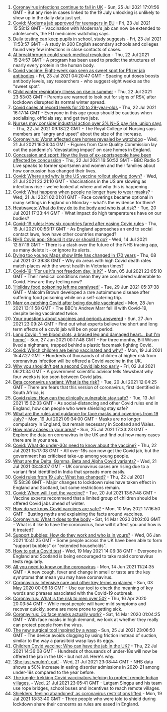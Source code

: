 1. [Coronavirus infections continue to fall in UK](https://www.bbc.co.uk/news/health-57962995) - Sun, 25 Jul 2021 17:01:56 GMT - But any rise in cases linked to the 19 July unlocking is unlikely to show up in the daily data just yet.
2. [Covid: Moderna jab approved for teenagers in EU](https://www.bbc.co.uk/news/world-europe-57947183) - Fri, 23 Jul 2021 15:58:12 GMT - Vaccination with Moderna's jab can now be extended to adolescents, the EU medicines watchdog says.
3. [Daily testing can keep pupils in school, study suggests](https://www.bbc.co.uk/news/health-57930214) - Fri, 23 Jul 2021 11:53:57 GMT - A study in 200 English secondary schools and colleges found very few infections in close contacts of cases.
4. [AI breakthrough could spark medical revolution](https://www.bbc.co.uk/news/science-environment-57929095) - Thu, 22 Jul 2021 15:24:57 GMT - A program has been used to predict the structures of nearly every protein in the human body.
5. [Covid vaccine: Eight-week gap seen as sweet spot for Pfizer jab antibodies](https://www.bbc.co.uk/news/health-57929953) - Fri, 23 Jul 2021 04:20:47 GMT - Spacing out doses boosts antibody levels, say researchers - who suggest eight weeks as the "sweet spot".
6. [Child winter respiratory illness on rise in summer](https://www.bbc.co.uk/news/health-57908561) - Thu, 22 Jul 2021 23:53:03 GMT - Parents are warned to look out for signs of RSV, after lockdown disrupted its normal winter spread.
7. [Covid cases at record levels for 20 to 29-year-olds](https://www.bbc.co.uk/news/health-57933108) - Thu, 22 Jul 2021 16:17:14 GMT - Everyone in this age group should be cautious when socialising, officials say, and get two jabs.
8. [Nurses may consider industrial action over 3% NHS pay rise, union says](https://www.bbc.co.uk/news/health-57924271) - Thu, 22 Jul 2021 09:18:22 GMT - The Royal College of Nursing says members are "angry and upset" about the size of the increase.
9. [Coronavirus: Worst affected care homes revealed by watchdog](https://www.bbc.co.uk/news/uk-politics-57905821) - Wed, 21 Jul 2021 16:26:04 GMT - Figures from Care Quality Commission lay out the pandemic's 'devastating impact' on care homes in England.
10. [Concussion and sport: How the lives of ex-sportspeople have been affected by concussion](https://www.bbc.co.uk/sport/57932622) - Thu, 22 Jul 2021 16:50:52 GMT - BBC Radio 5 Live speaks to former sportsmen and women and their families about how concussion has changed their lives.
11. [Covid: Where and why is the US vaccine rollout slowing down?](https://www.bbc.co.uk/news/57889961) - Wed, 21 Jul 2021 23:21:10 GMT - Vaccinations in the US are slowing as infections rise - we've looked at where and why this is happening.
12. [Covid: What happens when people no longer have to wear masks?](https://www.bbc.co.uk/news/health-57861677) - Wed, 21 Jul 2021 02:01:01 GMT - Face coverings became optional in many settings in England on Monday - what's the evidence for them?
13. [Heatwaves: What do they do to the body and who is at risk?](https://www.bbc.co.uk/news/health-49112807) - Tue, 20 Jul 2021 17:33:44 GMT - What impact do high temperatures have on our bodies?
14. [Covid-19 rules: How six countries fared after easing Covid rules](https://www.bbc.co.uk/news/world-57796133) - Thu, 15 Jul 2021 00:56:17 GMT - As England approaches an end to social contact laws, how have other countries managed?
15. [NHS Covid app: Should it stay or should it go?](https://www.bbc.co.uk/news/technology-57836325) - Wed, 14 Jul 2021 12:57:19 GMT - There is a clash over the future of the NHS tracing app, as many delete it - or ignore its alerts.
16. [Dying too young: Maps show little has changed in 170 years](https://www.bbc.co.uk/news/health-57730353) - Thu, 08 Jul 2021 07:39:38 GMT - Why do areas with high Covid death rates match places with the worst health in Victorian times?
17. [Covid-19: 'For us it's not freedom day, is it?'](https://www.bbc.co.uk/news/uk-57643063) - Mon, 05 Jul 2021 23:05:10 GMT - Their medical conditions mean they are considered vulnerable to Covid. How are they feeling now?
18. ['Holiday food poisoning left me paralysed'](https://www.bbc.co.uk/news/uk-scotland-edinburgh-east-fife-57598624) - Tue, 29 Jun 2021 05:37:38 GMT - Malcolm Brown developed a rare autoimmune disease after suffering food poisoning while on a self-catering trip.
19. [Marr on catching Covid after being double vaccinated](https://www.bbc.co.uk/news/health-57640550) - Mon, 28 Jun 2021 13:11:58 GMT - The BBC's Andrew Marr fell ill with Covid-19, despite being vaccinated twice.
20. [Your questions about vaccines and periods answered](https://www.bbc.co.uk/news/newsbeat-57616063) - Sun, 27 Jun 2021 23:09:24 GMT - Find out what experts believe the short and long term effects of a covid jab will be on your period.
21. [Long Covid: 'I've blood clots, a braced leg and damaged heart... but I'm home'](https://www.bbc.co.uk/news/uk-57569540) - Sun, 27 Jun 2021 00:17:48 GMT - For three months, Bill Wilson lived a nightmare, trapped behind a plastic facemask fighting Covid.
22. [Covid: Which children are being vaccinated and why?](https://www.bbc.co.uk/news/health-57888429) - Mon, 19 Jul 2021 15:47:27 GMT - Hundreds of thousands of children at higher risk from coronavirus infection will be offered a Covid vaccine in the UK.
23. [Why you shouldn't get a second Covid jab too early](https://www.bbc.co.uk/news/newsbeat-57682233) - Fri, 02 Jul 2021 06:21:34 GMT - A government scientific advisor tells Newsbeat why four weeks is too soon between Covid jabs.
24. [Beta coronavirus variant: What is the risk?](https://www.bbc.co.uk/news/health-55534727) - Tue, 20 Jul 2021 12:04:25 GMT - There are fears that this version of coronavirus, first identified in South Africa, is
25. [Covid rules: How can the clinically vulnerable stay safe?](https://www.bbc.co.uk/news/health-51997151) - Tue, 13 Jul 2021 15:02:33 GMT - As social-distancing and other Covid rules end in England, how can people who were shielding stay safe?
26. [What are the rules and guidance for face masks and coverings from 19 July?](https://www.bbc.co.uk/news/health-51205344) - Mon, 19 Jul 2021 09:34:00 GMT - Masks are no longer compulsory in England, but remain necessary in Scotland and Wales.
27. [How many cases in your area?](https://www.bbc.co.uk/news/uk-51768274) - Sun, 25 Jul 2021 17:33:23 GMT - Explore the data on coronavirus in the UK and find out how many cases there are in your area.
28. [Covid: What do under-30s need to know about the vaccine?](https://www.bbc.co.uk/news/health-57273875) - Thu, 22 Jul 2021 15:17:08 GMT - All over-18s can now get the Covid jab, but the government has criticised take-up among young people.
29. [What are the Delta, Gamma, Beta and Alpha Covid variants?](https://www.bbc.co.uk/news/health-55659820) - Wed, 21 Jul 2021 08:48:07 GMT - UK coronavirus cases are rising due to a variant first identified in India that spreads more easily.
30. [Covid rules from 19 July: What has changed?](https://www.bbc.co.uk/news/explainers-52530518) - Thu, 22 Jul 2021 15:58:36 GMT - Major changes to lockdown rules have taken effect in England and Scotland, but some restrictions remain.
31. [Covid: When will I get the vaccine?](https://www.bbc.co.uk/news/health-55045639) - Tue, 20 Jul 2021 13:57:48 GMT - Vaccine experts recommend that a limited group of children should be offered Covid jabs ahead of winter.
32. [How do we know Covid vaccines are safe?](https://www.bbc.co.uk/news/health-55056016) - Mon, 10 May 2021 17:16:50 GMT - Busting myths and explaining the facts around vaccines.
33. [Coronavirus: What it does to the body](https://www.bbc.co.uk/news/health-51214864) - Sat, 14 Mar 2020 01:02:03 GMT - What is it like to have the coronavirus, how will it affect you and how is it treated?
34. [Support bubbles: How do they work and who is in yours?](https://www.bbc.co.uk/news/health-52637354) - Wed, 06 Jan 2021 10:41:25 GMT - Some people across the UK have been able to form "support bubbles" or "extended households".
35. [How to get a Covid test](https://www.bbc.co.uk/news/health-51943612) - Wed, 19 May 2021 14:06:38 GMT - Everyone in England and Scotland is being encouraged to take rapid coronavirus tests regularly.
36. [All you need to know on the coronavirus](https://www.bbc.co.uk/news/health-51048366) - Mon, 14 Jun 2021 11:24:35 GMT - A new cough, fever and change in smell or taste are the key symptoms that mean you may have coronavirus.
37. [Coronavirus: Intensive care and other key terms explained](https://www.bbc.co.uk/news/health-52182658) - Sun, 03 May 2020 00:06:18 GMT - Use our tool to check the meaning of key words and phrases associated with the Covid-19 outbreak.
38. [Coronavirus: What is the risk to men over 50?](https://www.bbc.co.uk/news/health-52197594) - Thu, 16 Apr 2020 20:03:54 GMT - While most people will have mild symptoms and recover quickly, some are more prone to getting sick.
39. [Coronavirus: Do face masks actually work?](https://www.bbc.co.uk/news/health-51881555) - Sat, 14 Mar 2020 01:04:25 GMT - With face masks in high demand, we look at whether they really can protect people from the virus.
40. [The new surgical tool inspired by a wasp](https://www.bbc.co.uk/news/science-environment-57889149) - Sun, 25 Jul 2021 23:06:50 GMT - The device avoids clogging by using friction instead of suction, similar to the way a parasitoid wasp lays its eggs.
41. [Children Covid vaccine: Who can have the jab in the UK?](https://www.bbc.co.uk/news/health-57892100) - Thu, 22 Jul 2021 14:36:08 GMT - Hundreds of thousands of under-18s will now be offered the jab in the UK - but not all. Here's why.
42. ['She just wouldn't eat'](https://www.bbc.co.uk/news/health-57923838) - Wed, 21 Jul 2021 23:08:44 GMT - NHS data shows a 50% increase in eating disorder admissions in 2020-21 among under-19s compared to the year before.
43. [The jungle-trekking Covid vaccinators helping to protect remote Indian villages.](https://www.bbc.co.uk/news/world-asia-india-57917673) - Wed, 21 Jul 2021 23:05:41 GMT - Latgam Singpu and his team use rope bridges, school buses and incentives to reach remote villages.
44. [Shielders 'feeling abandoned' as coronavirus restrictions lifted](https://www.bbc.co.uk/news/uk-57894885) - Mon, 19 Jul 2021 18:33:40 GMT - Three people who were told to shield during lockdown share their concerns as rules are eased in England.
